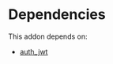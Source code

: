 # Dependencies

This addon depends on:

- [auth_jwt](../../../../odoo-bringout-oca-server-auth-auth_jwt)
